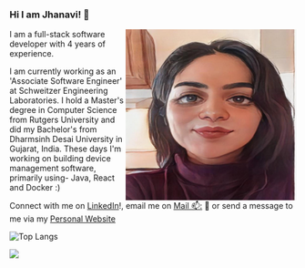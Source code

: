 ### Hi I am Jhanavi! 👋

<img align="right"  height = "300" width="300" src="https://github.com/jhanaviB/jhanaviB/blob/main/Picture.png?raw=true">

<!--
**jhanaviB/jhanaviB** is a ✨ _special_ ✨ repository because its `README.md` (this file) appears on your GitHub profile.

Here are some ideas to get you started:

- 🔭 I’m currently working on ...
- 🌱 I’m currently learning ...
- 👯 I’m looking to collaborate on ...
- 🤔 I’m looking for help with ...
- 💬 Ask me about ...
- 📫 How to reach me: ...
- 😄 Pronouns: ...
- ⚡ Fun fact: ...
-->
I am a full-stack software developer with 4 years of experience. 

I am currently working as an 'Associate Software Engineer' at Schweitzer Engineering Laboratories. I hold a Master's degree in Computer Science from Rutgers University and did my Bachelor's from Dharmsinh Desai University in Gujarat, India. These days I'm working on building device management software, primarily using- Java, React and Docker :)

Connect with me on <a href="https://www.linkedin.com/in/jhanavibehl/">LinkedIn</a>!, email me on <a href="mailto:jhanavibehl@gmail.com">Mail 📫:</a> :girl:
or send a message to me via my <a href="https://jhanavib.github.io/portfolio/"> Personal Website </a>

![Top Langs](https://github-readme-stats.vercel.app/api/top-langs/?username=jhanaviB&hide_progress=true)


![](https://komarev.com/ghpvc/?username=jhanaviB&color=green)

